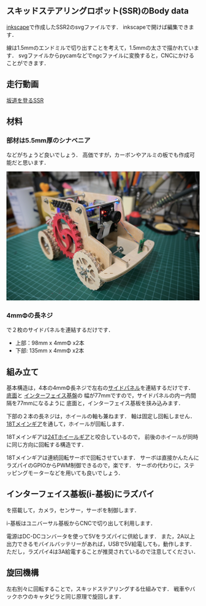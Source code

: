 ## スキッドステアリングロボット(SSR)のBody data

[inkscape](https://inkscape.org/ja/)で作成したSSR2のsvgファイルです．
inkscapeで開けば編集できます．

線は1.5mmのエンドミルで切り出すことを考えて，1.5mmの太さで描かれています．
svgファイルからpycamなどでngcファイルに変換すると，CNCにかけることができます．

## 走行動画
[坂道を登るSSR](https://www.youtube.com/watch?v=lD1tL6Moeuw)

## 材料
### 部材は5.5mm厚のシナベニア
などがちょうど良いでしょう．
高価ですが，カーボンやアルミの板でも作成可能だと思います．

<img src='https://github.com/HondaLab/2D_OVTurning/blob/main/SSR2.JPG' width=600>

### 4mmΦの長ネジ
で２枚のサイドパネルを連結するだけです．
  * 上部：98mm x 4mmΦ x2本
  * 下部: 135mm x 4mmΦ x2本

## 組み立て
基本構造は，4本の4mmΦ長ネジで左右の[サイドパネル](https://github.com/HondaLab/SSR2/blob/main/Side115f.svg)を連結するだけです．
[底面](https://github.com/HondaLab/SSR2/blob/main/bttm3a.svg)と
[インターフェイス基盤](https://github.com/HondaLab/SSR2/blob/main/base77_1a.svg)の
幅が77mmですので，サイドパネルの内ー内間隔を77mmになるように
底面と，インターフェイス基板を挟み込みます．

下部の２本の長ネジは，ホイールの軸も兼ねます．
軸は固定し回転しません．
[18Tメインギア](https://github.com/HondaLab/SSR2/blob/main/Gear60mm_18T_5d.svg)を通して，ホイールが回転します．

18Tメインギアは[24Tホイールギア](https://github.com/HondaLab/SSR2/blob/main/gear80c_24T.svg)と咬合しているので，
前後のホイールが同時に同じ方向に回転する構造です．

18Tメインギアは連続回転サーボで回転させています．
サーボは直接かんたんにラズパイのGPIOからPWM制御できるので，楽です．
サーボの代わりに，ステッピングモーターなどを用いても良いでしょう．

## インターフェイス基板(i-基板)にラズパイ
を搭載して，カメラ，センサー，サーボを制御します．

i-基板はユニバーサル基板からCNCで切り出して利用します．

電源はDC-DCコンバータを使って5Vをラズパイに供給します．
また，2A以上出力できるモバイルバッテリーがあれば，USBで5V給電しても，動作します．
ただし，ラズパイ4は3A給電することが推奨されているので注意してください．


## 旋回機構
左右別々に回転することで，スキッドステアリングする仕組みです．
戦車やバックホウのキャタピラと同じ原理で旋回します．


